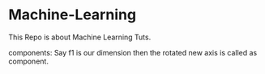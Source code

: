 # Machine-Learning
This Repo is about Machine Learning Tuts.

components: Say f1 is our dimension then the rotated new axis is called as component.